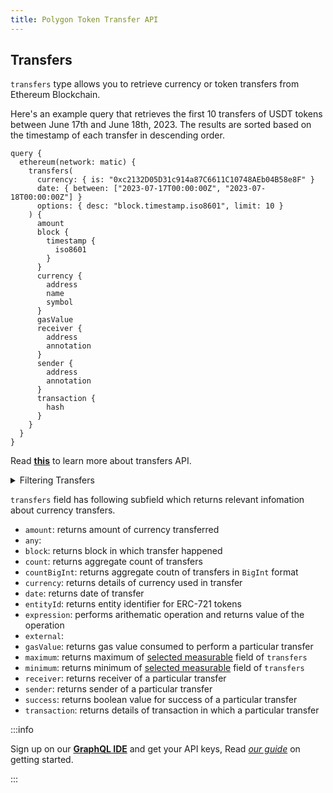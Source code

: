 ```yaml
---
title: Polygon Token Transfer API
---
```


<head>
<meta name="title" content="Polygon Token Transfer API"/>
<meta name="description" content="Get real time and historical Token Transfer details for tokens on the Polygon blockchain using our Transfer API, including transfers for individual addresses."/>
<meta name="keywords" content="polygon api, polygon python api, polygon transfers, polygon transactions, polygon nft api, polygon scan api, polygon matic api, polygon api docs, polygon crypto api, polygon blockchain api,matic network api"/>
<meta name="robots" content="index, follow"/>
<meta http-equiv="Content-Type" content="text/html; charset=utf-8"/>
<meta name="language" content="English"/>

<!-- Open Graph / Facebook -->
<meta property="og:type" content="website" />
<meta property="og:title" content="Polygon Token Transfer API" />
<meta property="og:description" content="Get real time and historical Token Transfer details for tokens on the Polygon blockchain using our Transfer API, including transfers for individual addresses." />

<!-- Twitter -->
<meta property="twitter:card" content="summary_large_image" />
<meta property="twitter:title" content="Polygon Token Transfer API" />
<meta property="twitter:description" content="Get real time and historical Token Transfer details for tokens on the Polygon blockchain using our Transfer API, including transfers for individual addresses." />
</head>


## Transfers

`transfers` type allows you to retrieve currency or token transfers from Ethereum Blockchain.

Here's an example query that retrieves the first 10 transfers of USDT tokens between June 17th and June 18th, 2023. The results are sorted based on the timestamp of each transfer in descending order.

```
query {
  ethereum(network: matic) {
    transfers(
      currency: { is: "0xc2132D05D31c914a87C6611C10748AEb04B58e8F" }
      date: { between: ["2023-07-17T00:00:00Z", "2023-07-18T00:00:00Z"] }
      options: { desc: "block.timestamp.iso8601", limit: 10 }
    ) {
      amount
      block {
        timestamp {
          iso8601
        }
      }
      currency {
        address
        name
        symbol
      }
      gasValue
      receiver {
        address
        annotation
      }
      sender {
        address
        annotation
      }
      transaction {
        hash
      }
    }
  }
}
```

Read **[this](/docs/Examples/Transfers/transfer-api.md)** to learn more about transfers API.


<details>
<summary>Filtering Transfers</summary>

Data retrieved using `transfers` can be filtered using following arguments:

- `amount`: Filter by amount of tokens transferred in a transfer
  
  Available comparision operators are `between`, `gt`, `gteq`, `in`, `is`, `lt`, `lteq`, `not`, `notIn`.

- `currency`: Filter by currency used in a transfer. Currencies supported are native tokens like ETH/ETC, ERC20, ERC721 tokens. For native currencies you can use symbols of them, for contract use address of that contract.

  Available comparision operators are `in`, `is`, `not`, `notIn`

- `date`: Filter by date on which transfer happened. Date should be in ISO8601-encoded datetime string. Ex, June 17th, 2023 will be `2023-07-17T00:00:00Z`

  Available comparision operator are `after`, `before`, `between`, `in`, `is`, `not`, `notIn`, `since`, `tiil`.


- `entityId`: Filter by ERC-721 entity Id

- `external`:

- `height`: Filter by height of Block where transaction happened.

  Available comparision operators are `between`, `gt`, `gteq`, `in`, `is`, `lt`, `lteq`, `not`, `notIn`.

- `options`: Filter returned data by ordering, limiting and constrainting transfer data.
  
  Available fields: `asc`, `ascByInteger`, `desc`, `descByInteger`, `limit`, `limitBy`, `offset` 

- `receiver`: Filter by receiver of the transfer. 
   
  Available comparision operators are `in`, `is`, `not`, `notIn`

- `sender`: Filter by sender of the transfer. 
  
  Available comparision operators are `in`, `is`, `not`, `notIn`

- `success`: Filter by if transaction is successful or not

- `time`: Filter by time when transfer happened. Time should be in ISO8601-encoded datetime string. Ex, June 17th, 2023 will be `2023-07-17T00:00:00Z`

  Available comparision operator are `after`, `before`, `between`, `in`, `is`, `not`, `notIn`, `since`, `tiil`.

- `txFrom`: Filter by the address responsible for creating the transaction. Available comparision operators are `in`, `is`, `not`, `notIn`.

  Read the difference between transfers and transaction in Bitquery API here.

- `txHash`: Filter by transaction hash of the transfer.
  
  Available comparision operators are `is`, `in`, `not`, `notIn`.

</details>

`transfers` field has following subfield which returns relevant infomation about currency transfers.

- `amount`: returns amount of currency transferred
- `any`: 
- `block`: returns block in which transfer happened
- `count`: returns aggregate count of transfers
- `countBigInt`: returns aggregate coutn of transfers in `BigInt` format
- `currency`: returns details of currency used in transfer
- `date`: returns date of transfer
- `entityId`: returns entity identifier for ERC-721 tokens
- `expression`: performs arithematic operation and returns value of the operation
- `external`: 
- `gasValue`: returns gas value consumed to perform a particular transfer
- `maximum`: returns maximum of [selected measurable](/v1/docs/graphql-reference/enums/ethereum-transfers-measureable) field of `transfers`
- `minimum`: returns minimum of [selected measurable](/v1/docs/graphql-reference/enums/ethereum-transfers-measureable) field of `transfers`
- `receiver`: returns receiver of a particular transfer
- `sender`: returns sender of a particular transfer
- `success`: returns boolean value for success of a particular transfer
- `transaction`: returns details of transaction in which a particular transfer 


:::info

Sign up on our **[GraphQL IDE](https://ide.bitquery.io/)** and get your API keys, Read _[our guide](/docs/graphql-ide/how-to-start/)_ on getting started.

:::